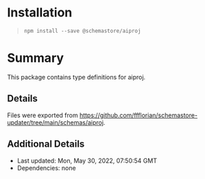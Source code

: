 # Installation
> `npm install --save @schemastore/aiproj`

# Summary
This package contains type definitions for aiproj.

## Details
Files were exported from https://github.com/ffflorian/schemastore-updater/tree/main/schemas/aiproj.

## Additional Details
* Last updated: Mon, May 30, 2022, 07:50:54 GMT
* Dependencies: none
